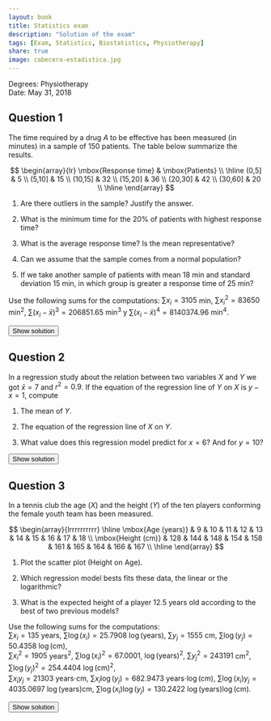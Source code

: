 ```yaml
---
layout: book
title: Statistics exam
description: "Solution of the exam"
tags: [Exam, Statistics, Biostatistics, Physiotherapy]
share: true
image: cabecera-estadistica.jpg
---
```


Degrees: Physiotherapy  
Date: May 31, 2018

## Question 1

The time required by a drug $A$ to be effective has been measured (in minutes) in a sample of 150 patients.
The table below summarize the results.

$$      
\begin{array}{lr}
       \mbox{Response time} & \mbox{Patients} \\
        \hline
      (0,5] & 5 \\
        (5,10] & 15 \\
        (10,15] & 32 \\
        (15,20] & 36 \\
        (20,30] & 42 \\
        (30,60] & 20 \\
         \hline
      \end{array}
$$

1. Are there outliers in the sample? Justify the answer.
  
2. What is the minimum time for the 20% of patients with highest response time?

3. What is the average response time? Is the mean representative?

4. Can we assume that the sample comes from a normal population?

5. If we take another sample of patients with mean 18 min and standard deviation 15 min, in which group is greater a response time of 25 min?

Use the following sums for the computations: $\sum x_i=3105$ min, $\sum x_i^2=83650$ min$^2$, $\sum (x_i-\bar x)^3=206851.65$ min$^3$ y $\sum (x_i-\bar x)^4=8140374.96$ min$^4$.

<div><button class="solution">Show solution</button></div>
<div id="solution" style="display: none">
1. $Q_1=12.7344$ min, $Q_3=25.8333$ min, $IQR=13.099$ min, $f_1=-6.9141$ min and $f_2=45.4818$ min. Therefore there are outliers in the sample since the upper limit of the last interval is above the upper fence.<br/>
2. $P_{80}=27.619$ min.<br/>
3. $\bar x=20.7$ min, $s^2=129.1767$ min$^2$, $s=11.3656$ min and $cv=0.5491$. The mean is moderately representative since the $cv\approx 0.5$.<br/>
4. $g_1=0.9393$ and $g_2=0.2523$. Since $g_1$ and $g_2$ are between -2 and 2, we can assume that the sample comes from a normal (bell-shaped) population.<br/>
5. For the first sample $z(25)=0.3783$ and for the second one $z(25)=0.4667$, thus a time of 25 min is relatively greater in the second sample.
</div>

## Question 2
In a regression study about the relation between two variables $X$ and $Y$ we got $\bar x=7$ and $r^2=0.9$. If the equation of the regression line of $Y$ on $X$ is $y-x=1$, compute

1. The mean of $Y$.

2. The equation of the regression line of $X$ on $Y$.

3. What value does this regression model predict for $x=6$? And for $y=10$?

<div><button class="solution">Show solution</button></div>
<div id="solution" style="display: none">
1. $\bar y=8$.<br/>
2. Regression line of $X$ on $Y$: $x=0.9y-0.2$.<br/>
3. $y(6)=7$ and $x(10)=8.8$.
</div>

## Question 3
In a tennis club the age ($X$) and the height ($Y$) of the ten players conforming the female youth team has been measured.

$$
\begin{array}{lrrrrrrrrrr}
\hline
\mbox{Age (years)} & 9 & 10 & 11 & 12 & 13 & 14 & 15 & 16 & 17 & 18 \\ 
\mbox{Height (cm)} & 128 & 144 & 148 & 154 & 158 & 161 & 165 & 164 & 166 & 167 \\ 
\hline
\end{array}
$$

1. Plot the scatter plot (Height on Age).

2. Which regression model bests fits these data, the linear or the logarithmic?

3. What is the expected height of a player 12.5 years old according to the best of two previous models?

Use the following sums for the computations:  
$\sum x_i=135$ years, $\sum \log(x_i)=25.7908$ $\log(\mbox{years})$, $\sum y_j=1555$ cm, $\sum \log(y_j)=50.4358$ $\log(\mbox{cm})$,  
$\sum x_i^2=1905$ years$^2$, $\sum \log(x_i)^2=67.0001$, $\log(\mbox{years})^2$, $\sum y_j^2=243191$ cm$^2$, $\sum \log(y_j)^2=254.4404$ $\log(\mbox{cm})^2$,  
$\sum x_iy_j=21303$ years$\cdot$cm, $\sum x_i\log(y_j)=682.9473$ years$\cdot\log(\mbox{cm})$, $\sum \log(x_i)y_j=4035.0697$ $\log(\mbox{years})$cm, $\sum \log(x_i)\log(y_j)=130.2422$ $\log(\mbox{years})\log(\mbox{cm})$.

<div><button class="solution">Show solution</button></div>
<div id="solution" style="display: none">

1. <img src="img/regnol-fis-4-scatterlot-height-age.svg" title="Scatter plot of Heigh on Age" alt="Scatter plot of Height on Age" style="display: block; margin: auto;" width="600"/>

2.$\bar x=13.5$ years, $s_x^2=8.25$ years$^2$,<br/>
$\bar{\log(x)}=2.5791$ log(years), $s_{\log(x)}^2=0.0483$ log(years)$^2$.<br/>  
$\bar y=155.5$ cm, $s_y^2=138.85$ cm$^2$.<br/>
$s_{xy}=31.05$, $s_{\log(x)y}=2.4594$<br/>
Linear coef. determination: $r^2=0.8416$<br/>
Logarithmic coef. determination: $r^2=0.9013$<br/>
Therefore, both models fit pretty well, but the logarithmic model fits a little bit better.<br/>
3. Logarithmic regression model: $y=24.2639+50.8848\log(x)$.<br/>
Prediction: $x(12.5)=152.785$ cm.
</div>
